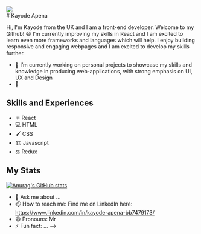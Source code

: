 
<div>
     <img src="https://media.giphy.com/media/f3iwJFOVOwuy7K6FFw/giphy.gif" align= "center"/>
</div>
# Kayode Apena

Hi, I'm Kayode from the UK and I am a front-end developer. Welcome to my Github! 😄 
I’m currently improving my skills in React and I am excited to learn even more frameworks and languages which will help. I enjoy building responsive and engaging webpages and I am excited to develop my skills further.



- 🔭 I’m currently working on personal projects to showcase my skills and knowledge in producing web-applications, with strong emphasis on  UI, UX and Design
- 🌱 

## Skills and Experiences

* ⚛️ React
* 💻 HTML
* 🖌️ CSS
* 🏗️ Javascript
* ⚖️ Redux  

     
## My Stats
[![Anurag's GitHub stats](https://github-readme-stats.vercel.app/api?username=KAcodes)](https://github.com/anuraghazra/github-readme-stats)


- 💬 Ask me about ...
- 📫 How to reach me: Find me on LinkedIn here: https://www.linkedin.com/in/kayode-apena-bb7479173/
- 😄 Pronouns: Mr
- ⚡ Fun fact: ...
-->
